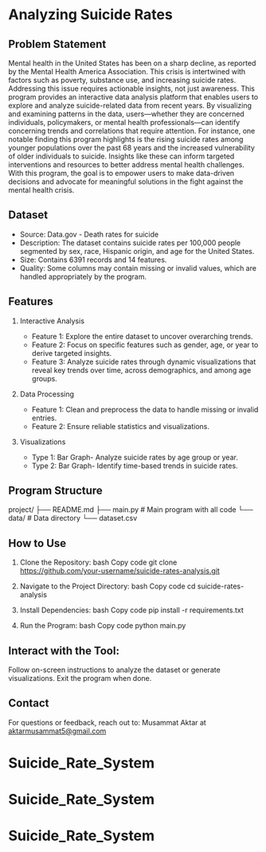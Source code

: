 # Analyzing Suicide Rates

## Problem Statement
Mental health in the United States has been on a sharp decline, as reported by the Mental Health America Association. This crisis is intertwined with factors such as poverty, substance use, and increasing suicide rates. Addressing this issue requires actionable insights, not just awareness.
This program provides an interactive data analysis platform that enables users to explore and analyze suicide-related data from recent years. By visualizing and examining patterns in the data, users—whether they are concerned individuals, policymakers, or mental health professionals—can identify concerning trends and correlations that require attention.
For instance, one notable finding this program highlights is the rising suicide rates among younger populations over the past 68 years and the increased vulnerability of older individuals to suicide. Insights like these can inform targeted interventions and resources to better address mental health challenges.
With this program, the goal is to empower users to make data-driven decisions and advocate for meaningful solutions in the fight against the mental health crisis.


## Dataset
- Source: Data.gov - Death rates for suicide
- Description: The dataset contains suicide rates per 100,000 people segmented by sex, race, Hispanic origin, and age for the United States. 
- Size: Contains 6391 records and 14 features.
- Quality: Some columns may contain missing or invalid values, which are handled appropriately by the program.


## Features
1. Interactive Analysis
   - Feature 1: Explore the entire dataset to uncover overarching trends.
   - Feature 2: Focus on specific features such as gender, age, or year to derive targeted insights.
   - Feature 3: Analyze suicide rates through dynamic visualizations that reveal key trends over time, across demographics, and among age groups.
   
2. Data Processing
   - Feature 1: Clean and preprocess the data to handle missing or invalid entries.
   - Feature 2: Ensure reliable statistics and visualizations.

3. Visualizations
   - Type 1: Bar Graph- Analyze suicide rates by age group or year.
   - Type 2: Bar Graph- Identify time-based trends in suicide rates.

## Program Structure
project/
├── README.md
├── main.py        # Main program with all code
└── data/          # Data directory
    └── dataset.csv

## How to Use
1. Clone the Repository:
bash
Copy code
git clone https://github.com/your-username/suicide-rates-analysis.git  


2. Navigate to the Project Directory:
bash
Copy code
cd suicide-rates-analysis  


3. Install Dependencies:
bash
Copy code
pip install -r requirements.txt  


4. Run the Program:
bash
Copy code
python main.py  

## Interact with the Tool:
Follow on-screen instructions to analyze the dataset or generate visualizations.
Exit the program when done.

## Contact
For questions or feedback, reach out to:
Musammat Aktar at aktarmusammat5@gmail.com
# Suicide_Rate_System
# Suicide_Rate_System
# Suicide_Rate_System

